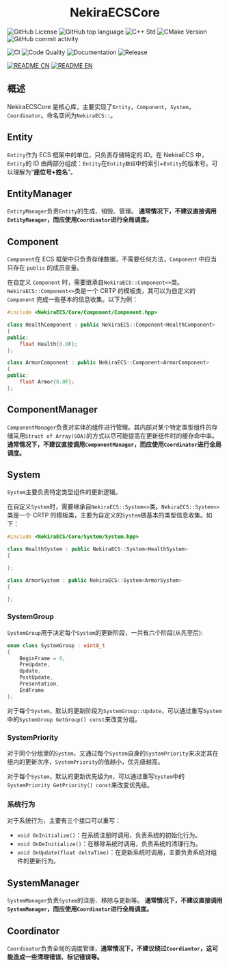 <h1 align="center">NekiraECSCore</h1>

![GitHub License](https://img.shields.io/github/license/TokiraNeo/NekiraECS?style=flat-square&color=%233effc2)
![GitHub top language](https://img.shields.io/github/languages/top/TokiraNeo/NekiraECS?style=flat-square&color=%23f25037)
![C++ Std](https://img.shields.io/badge/C%2B%2B_std-%3E%3D20-%23F761AE?style=flat-square)
![CMake Version](https://img.shields.io/badge/CMake-%3E%3D3.20-%2366F59F?style=flat-square)
![GitHub commit activity](https://img.shields.io/github/commit-activity/m/TokiraNeo/NekiraECS?style=flat-square&labelColor=91CBED&color=A0AEDE)

<!-- CI/CD Status Badges -->

![CI](https://img.shields.io/github/actions/workflow/status/TokiraNeo/NekiraECS/ci.yml?branch=main&style=flat-square&label=CI&color=%2300d4aa)
![Code Quality](https://img.shields.io/github/actions/workflow/status/TokiraNeo/NekiraECS/code-quality.yml?branch=main&style=flat-square&label=Code%20Quality&color=%23ff6b6b)
![Documentation](https://img.shields.io/github/actions/workflow/status/TokiraNeo/NekiraECS/documentation.yml?branch=main&style=flat-square&label=Docs&color=%234ecdc4)
![Release](https://img.shields.io/github/v/release/TokiraNeo/NekiraECS?style=flat-square&color=%23f7b801)

[![README CN](https://img.shields.io/badge/README-%E4%B8%AD%E6%96%87-%2331EDA8?style=for-the-badge)](/Documents/README/README.CN.MD)
[![README EN](https://img.shields.io/badge/README-EN-%2331D4ED?style=for-the-badge)](/Documents/README/README.EN.MD)

## 概述

NekiraECSCore 是核心库，主要实现了`Entity`，`Component`，`System`，`Coordinator`。命名空间为`NekiraECS::`。

## Entity

`Entity`作为 ECS 框架中的单位，只负责存储特定的 ID。在 NekiraECS 中，`Entity`的 ID 由两部分组成：`Entity`在`Entity数组`中的索引+`Entity`的版本号。可以理解为“**座位号+姓名**”。

## EntityManager

`EntityManager`负责`Entity`的生成、销毁、管理。
**通常情况下，不建议直接调用`EntityManager`，而应使用`Coordinator`进行全局调度。**

## Component

`Component`在 ECS 框架中只负责存储数据，不需要任何方法，`Component` 中应当只存在 `public` 的成员变量。

在自定义 `Component` 时，需要继承自`NekiraECS::Component<>`类。`NekiraECS::Component<>`类是一个 CRTP 的模板类，其可以为自定义的 `Component` 完成一些基本的信息收集。以下为例：

```c++
#include <NekiraECS/Core/Component/Component.hpp>

class HealthComponent : public NekiraECS::Component<HealthComponent>
{
public:
    float Health{0.0F};
};

class ArmorComponent : public NekiraECS::Component<ArmorComponent>
{
public:
    float Armor{0.0F};
};
```

## ComponentManager

`ComponentManager`负责对实体的组件进行管理。其内部对某个特定类型组件的存储采用`Struct of Array(SOA)`的方式以尽可能提高在更新组件时的缓存命中率。
**通常情况下，不建议直接调用`ComponentManager`，而应使用`Coordinator`进行全局调度。**

## System

`System`主要负责特定类型组件的更新逻辑。

在自定义`System`时，需要继承自`NekiraECS::System<>`类。`NekiraECS::System<>`类是一个 CRTP 的模板类，主要为自定义的`System`做基本的类型信息收集。如下：

```c++
#include <NekiraECS/Core/System/System.hpp>

class HealthSystem : public NekiraECS::System<HealthSystem>
{

};

class ArmorSystem : public NekiraECS::System<ArmorSystem>
{

};
```

### SystemGroup

`SystemGroup`用于决定每个`System`的更新阶段，一共有六个阶段(从先至后):

```c++
enum class SystemGroup : uint8_t
{
    BeginFrame = 0,
    PreUpdate,
    Update,
    PostUpdate,
    Presentation,
    EndFrame
};
```

对于每个`System`，默认的更新阶段为`SystemGroup::Update`，可以通过重写`System`中的`SystemGroup GetGroup() const`来改变分组。

### SystemPriority

对于同个分组里的`System`，又通过每个`System`自身的`SystemPriority`来决定其在组内的更新次序，`SystemPriority`的值越小，优先级越高。

对于每个`System`，默认的更新优先级为`0`，可以通过重写`System`中的`SystemPriority GetPriority() const`来改变优先级。

### 系统行为

对于系统行为，主要有三个接口可以重写：

- `void OnInitialize()`：在系统注册时调用，负责系统的初始化行为。
- `void OnDeInitialize()`：在移除系统时调用，负责系统的清理行为。
- `void OnUpdate(float deltaTime)`：在更新系统时调用，主要负责系统对组件的更新行为。

## SystemManager

`SystemManager`负责`System`的注册、移除与更新等。
**通常情况下，不建议直接调用`SystemManager`，而应使用`Coordinator`进行全局调度。**

## Coordinator

`Coordinator`负责全局的调度管理，**通常情况下，不建议绕过`Coordiantor`，这可能造成一些清理错误、标记错误等。**

